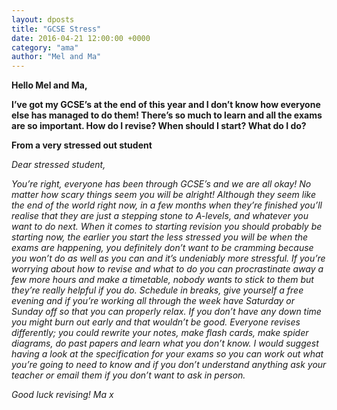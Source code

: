 ```yaml
---
layout: dposts
title: "GCSE Stress"
date: 2016-04-21 12:00:00 +0000
category: "ama"
author: "Mel and Ma"
---
```

**Hello Mel and Ma,**

**I’ve got my GCSE’s at the end of this year and I don’t know how everyone else has managed to do them! There’s so much to learn and all the exams are so important. How do I revise? When should I start? What do I do?**

**From a very stressed out student**

*Dear stressed student,*

*You’re right, everyone has been through GCSE’s and we are all okay! No matter how scary things seem you will be alright! Although they seem like the end of the world right now, in a few months when they’re finished you’ll realise that they are just a stepping stone to A-levels, and whatever you want to do next. When it comes to starting revision you should probably be starting now, the earlier you start the less stressed you will be when the exams are happening, you definitely don’t want to be cramming because you won’t do as well as you can and it’s undeniably more stressful. If you’re worrying about how to revise and what to do you can procrastinate away a few more hours and make a timetable, nobody wants to stick to them but they’re really helpful if you do. Schedule in breaks, give yourself a free evening and if you’re working all through the week have Saturday or Sunday off so that you can properly relax. If you don’t have any down time you might burn out early and that wouldn’t be good. Everyone revises differently; you could rewrite your notes, make flash cards, make spider diagrams, do past papers and learn what you don’t know. I would suggest having a look at the specification for your exams so you can work out what you’re going to need to know and if you don’t understand anything ask your teacher or email them if you don’t want to ask in person.*

*Good luck revising! Ma x*
